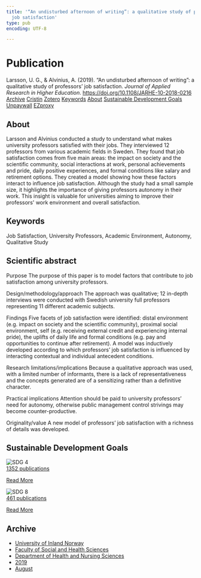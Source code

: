 ```yaml
---
title: '“An undisturbed afternoon of writing”: a qualitative study of professors’
  job satisfaction'
type: pub
encoding: UTF-8

---
```

<h1>Publication</h1>
<article id="csl-bib-container-8GRTGGS5" class="csl-bib-container">
  <div class="csl-bib-body"> <div class="csl-entry">Larsson, U. G., &#38; Alvinius, A. (2019). “An undisturbed afternoon of writing”: a qualitative study of professors’ job satisfaction. <i>Journal of Applied Research in Higher Education</i>. <a href="https://doi.org/10.1108/JARHE-10-2018-0216">https://doi.org/10.1108/JARHE-10-2018-0216</a></div> </div>
  <div class="csl-bib-buttons">
    <a href="#taxonomy-article-8GRTGGS5" alt="archive" class="csl-bib-button">Archive</a>
    <a href="https://app.cristin.no/results/show.jsf?id=1716320" alt="Cristin" class="csl-bib-button">Cristin</a>
    <a href="http://zotero.org/groups/5881554/items/8GRTGGS5" alt="Zotero" class="csl-bib-button">Zotero</a>
    <a href="#keywords-article-8GRTGGS5" alt="keywords" class="csl-bib-button">Keywords</a>
    <a href="#about-article-8GRTGGS5" alt="about_pub" class="csl-bib-button">About</a>
    <a href="#sdg-article-8GRTGGS5" alt="sdg" class="csl-bib-button">Sustainable Development Goals</a>
    <a href="https://doi.org/10.1108/jarhe-10-2018-0216" alt="Unpaywall" class="csl-bib-button">Unpaywall</a>
    <a href="https://doi.org/10.1108/jarhe-10-2018-0216" alt="EZproxy" class="csl-bib-button">EZproxy</a>
  </div>
  <div id="csl-bib-meta-container-8GRTGGS5"></div>
</article>
<div id="csl-bib-meta-8GRTGGS5" class="csl-bib-meta">
  <article id="about-article-8GRTGGS5" class="about_pub-article">
    <h1>About</h1>
    Larsson and Alvinius conducted a study to understand what makes university professors satisfied with their jobs. They interviewed 12 professors from various academic fields in Sweden. They found that job satisfaction comes from five main areas: the impact on society and the scientific community, social interactions at work, personal achievements and pride, daily positive experiences, and formal conditions like salary and retirement options. They created a model showing how these factors interact to influence job satisfaction. Although the study had a small sample size, it highlights the importance of giving professors autonomy in their work. This insight is valuable for universities aiming to improve their professors' work environment and overall satisfaction.
  </article>
  <article id="keywords-article-8GRTGGS5" class="keywords-article">
    <h1>Keywords</h1>
    Job Satisfaction, University Professors, Academic Environment, Autonomy, Qualitative Study
  </article>
  <article id="abstract-article-8GRTGGS5" class="abstract-article">
    <h1>Scientific abstract</h1>
    Purpose 
The purpose of this paper is to model factors that contribute to job satisfaction among university professors. 
 
Design/methodology/approach 
The approach was qualitative; 12 in-depth interviews were conducted with Swedish university full professors representing 11 different academic subjects. 
 
Findings 
Five facets of job satisfaction were identified: distal environment (e.g. impact on society and the scientific community), proximal social environment, self (e.g. receiving external credit and experiencing internal pride), the uplifts of daily life and formal conditions (e.g. pay and opportunities to continue after retirement). A model was inductively developed according to which professors’ job satisfaction is influenced by interacting contextual and individual antecedent conditions. 
 
Research limitations/implications 
Because a qualitative approach was used, with a limited number of informants, there is a lack of representativeness and the concepts generated are of a sensitizing rather than a definitive character. 
 
Practical implications 
Attention should be paid to university professors’ need for autonomy, otherwise public management control strivings may become counter-productive. 
 
Originality/value 
A new model of professors’ job satisfaction with a richness of details was developed.
  </article>
  <article id="sdg-article-8GRTGGS5" class="sdg-article">
    <h1>Sustainable Development Goals</h1>
    <div class="sdg-container"><div id="sdg4" class="sdg">
        <img src="{{< params subfolder >}}images/sdg/sdg04_en.png" class="image" alt="SDG 4">
        <div class="sdg-overlay">
          <a href="{{< params subfolder >}}en/archive/?sdg=4#archive" class="sdg-publication-count"><span>1352</span> publications</a>
          <p><a href="https://sdgs.un.org/goals/goal4" class="sdg-read-more">Read More</a></p>
        </div>
      </div> <div id="sdg8" class="sdg">
        <img src="{{< params subfolder >}}images/sdg/sdg08_en.png" class="image" alt="SDG 8">
        <div class="sdg-overlay">
          <a href="{{< params subfolder >}}en/archive/?sdg=8#archive" class="sdg-publication-count"><span>461</span> publications</a>
          <p><a href="https://sdgs.un.org/goals/goal8" class="sdg-read-more">Read More</a></p>
        </div>
      </div></div>
  </article>
  <article id="taxonomy-article-8GRTGGS5" class="taxonomy-article">
    <h1>Archive</h1>
    <ul>
      <li><a href="{{< params subfolder >}}en/archive/?key=3DCRN523">University of Inland Norway</a></li>
      <li><a href="{{< params subfolder >}}en/archive/?key=IDKFS3MX">Faculty of Social and Health Sciences</a></li>
      <li><a href="{{< params subfolder >}}en/archive/?key=GTV4ECMZ">Department of Health and Nursing Sciences</a></li>
      <li><a href="{{< params subfolder >}}en/archive/?key=E7THIEEM">2019</a></li>
      <li><a href="{{< params subfolder >}}en/archive/?key=RVVJX4EK">August</a></li>
    </ul>
  </article>
</div>
